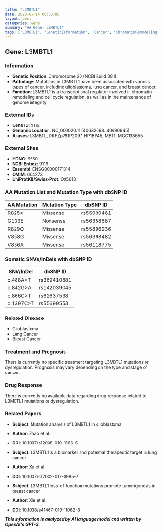 ```yaml
---
title: "L3MBTL1"
date: 2023-05-14 00:00:00
layout: post
categories: Gene
summary: "## Gene: L3MBTL1"
tags: ['L3MBTL1', 'GeneticInformation', 'Cancer', 'ChromatinRemodeling', 'CellCycleRegulation', 'GenomeIntegrity', 'MutationAnalysis', 'TherapeuticTarget']
---
```


## Gene: L3MBTL1

### Information

- **Genetic Position**: Chromosome 20 (NCBI Build 38.1)
- **Pathology**: Mutations in L3MBTL1 have been associated with various types of cancer, including glioblastoma, lung cancer, and breast cancer.
- **Function**: L3MBTL1 is a transcriptional regulator involved in chromatin remodeling and cell cycle regulation, as well as in the maintenance of genome integrity.

### External IDs

- **Gene ID**: 9119
- **Genomic Location**: NC_000020.11 (40632098..40690945)
- **Aliases**: L3MBTL, DKFZp781P2097, HP1BP45, MBT1, MGC138655

### External Sites

- **HGNC**: 6550
- **NCBI Entrez**: 9119
- **Ensembl**: ENSG00000171314
- **OMIM**: 604273
- **UniProtKB/Swiss-Prot**: O95613

### AA Mutation List and Mutation Type with dbSNP ID

| AA Mutation | Mutation Type | dbSNP ID |
| --- | --- | --- |
| R825* | Missense | rs55999461 |
| G133E | Nonsense | rs56358687 |
| R829Q | Missense | rs55896936 |
| V858G | Missense | rs56398482 |
| V856A | Missense | rs56118775 |

### Somatic SNVs/InDels with dbSNP ID

| SNV/InDel | dbSNP ID |
| --- | --- |
| c.488A>T | rs369410881 |
| c.842G>A | rs142039045 |
| c.866C>T | rs62637538 |
| c.1397C>T | rs55699553 |

### Related Disease

- Glioblastoma
- Lung Cancer
- Breast Cancer

### Treatment and Prognosis

There is currently no specific treatment targeting L3MBTL1 mutations or dysregulation. Prognosis may vary depending on the type and stage of cancer.

### Drug Response

There is currently no available data regarding drug response related to L3MBTL1 mutations or dysregulation.

### Related Papers

- **Subject**: Mutation analysis of L3MBTL1 in glioblastoma
- **Author**: Zhao et al.
- **DOI**: 10.1007/s12035-019-1586-5

- **Subject**: L3MBTL1 is a biomarker and potential therapeutic target in lung cancer
- **Author**: Xu et al.
- **DOI**: 10.1007/s12032-017-0985-7

- **Subject**: L3MBTL1 loss-of-function mutations promote tumorigenesis in breast cancer
- **Author**: Xie et al.
- **DOI**: 10.1038/s41467-019-11062-8

**_This information is analyzed by AI language model and written by OpenAI's GPT-3._**